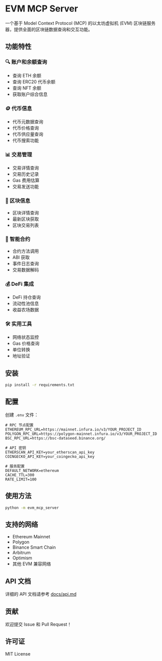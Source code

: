 # EVM MCP Server

一个基于 Model Context Protocol (MCP) 的以太坊虚拟机 (EVM) 区块链服务器，提供全面的区块链数据查询和交互功能。

## 功能特性

### 🔍 账户和余额查询
- 查询 ETH 余额
- 查询 ERC20 代币余额
- 查询 NFT 余额
- 获取账户综合信息

### 🪙 代币信息
- 代币元数据查询
- 代币价格查询
- 代币供应量查询
- 代币搜索功能

### 📊 交易管理
- 交易详情查询
- 交易历史记录
- Gas 费用估算
- 交易发送功能

### 🧱 区块信息
- 区块详情查询
- 最新区块获取
- 区块交易列表

### 🔗 智能合约
- 合约方法调用
- ABI 获取
- 事件日志查询
- 交易数据解码

### 💰 DeFi 集成
- DeFi 持仓查询
- 流动性池信息
- 收益农场数据

### 🛠️ 实用工具
- 网络状态监控
- Gas 价格查询
- 单位转换
- 地址验证

## 安装

```bash
pip install -r requirements.txt
```

## 配置

创建 `.env` 文件：

```env
# RPC 节点配置
ETHEREUM_RPC_URL=https://mainnet.infura.io/v3/YOUR_PROJECT_ID
POLYGON_RPC_URL=https://polygon-mainnet.infura.io/v3/YOUR_PROJECT_ID
BSC_RPC_URL=https://bsc-dataseed.binance.org/

# API 密钥
ETHERSCAN_API_KEY=your_etherscan_api_key
COINGECKO_API_KEY=your_coingecko_api_key

# 服务配置
DEFAULT_NETWORK=ethereum
CACHE_TTL=300
RATE_LIMIT=100
```

## 使用方法

```bash
python -m evm_mcp_server
```

## 支持的网络

- Ethereum Mainnet
- Polygon
- Binance Smart Chain
- Arbitrum
- Optimism
- 其他 EVM 兼容网络

## API 文档

详细的 API 文档请参考 [docs/api.md](docs/api.md)

## 贡献

欢迎提交 Issue 和 Pull Request！

## 许可证

MIT License